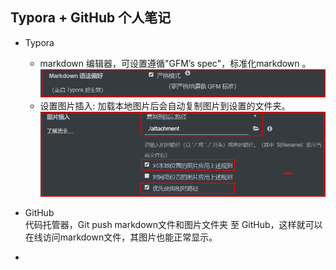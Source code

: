 ## Typora + GitHub 个人笔记
* Typora 
  * markdown 编辑器，可设置遵循"GFM’s spec"，标准化markdown 。
  ![Typora_set_strict_mode](attachment/Typora_set_strict_mode.png)
  * 设置图片插入: 加载本地图片后会自动复制图片到设置的文件夹。
  ![Typora_set_insert_pic](attachment/Typora_set_insert_pic.png)
  
* GitHub   
  代码托管器，Git push markdown文件和图片文件夹 至 GitHub，这样就可以在线访问markdown文件，其图片也能正常显示。
*
